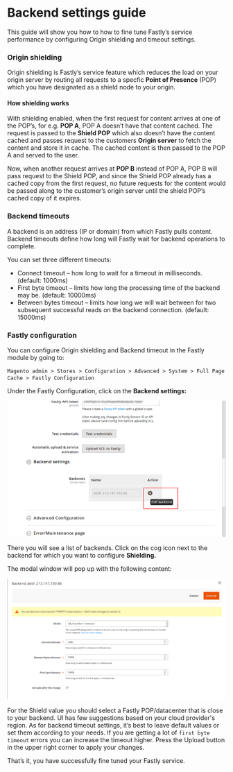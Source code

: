 # Backend settings guide

This guide will show you how to how to fine tune Fastly’s service performance by configuring Origin shielding and timeout settings.

### Origin shielding

Origin shielding is Fastly’s service feature which reduces the load on your origin server by routing all requests to a specfic **Point of Presence** (POP) which you have designated as a shield node to your origin.

#### How shielding works

With shielding enabled, when the first request for content arrives at one of the POP’s, for e.g. **POP A**, POP A doesn’t have that content cached. The request is passed to the **Shield POP** which also doesn’t have the content cached and passes request to the customers **Origin server** to fetch the content and store it in cache. The cached content is then passed to the POP A and served to the user.

Now, when another request arrives at **POP B** instead of POP A, POP B will pass request to the Shield POP, and since the Shield POP already has a cached copy from the first request, no future requests for the content would be passed along to the customer’s origin server until the shield POP’s cached copy of it expires.

### Backend timeouts

A backend is an address (IP or domain) from which Fastly pulls content. Backend timeouts define how long will Fastly wait for backend operations to complete.

You can set three different timeouts:

* Connect timeout – how long to wait for a timeout in milliseconds. (default: 1000ms)
* First byte timeout – limits how long the processing time of the backend may be. (default: 10000ms)
* Between bytes timeout – limits how long we will wait between for two subsequent successful reads on the backend connection. (default: 15000ms)


### Fastly configuration

You can configure Origin shielding and Backend timeout in the Fastly module by going to:

```
Magento admin > Stores > Configuration > Advanced > System > Full Page Cache > Fastly Configuration
```

Under the Fastly Configuration, click on the **Backend settings:**

![Edit backend](../images/guides/backend-settings/edit-backend.png "Edit backend")

There you will see a list of backends. Click on the cog icon next to the backend for which you want to configure **Shielding.**

The modal window will pop up with the following content:

![Shield configuration](../images/guides/backend-settings/shielding-configuration.png "Shield configuration")

For the Shield value you should select a Fastly POP/datacenter that is close to your backend. UI has few suggestions based on your cloud provider's region. As for backend timeout settings, it’s best to leave default values or set them according to your needs. If you are getting a lot of `first byte timeout` errors you can increase the timeout higher. Press the Upload button in the upper right corner to apply your changes.

That’s it, you have successfully fine tuned your Fastly service.
